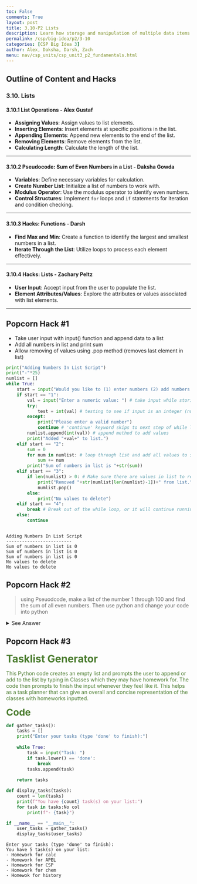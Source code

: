 ```yaml
---
toc: False
comments: True
layout: post
title: 3.10-P2 Lists
description: Learn how storage and manipulation of multiple data items is performed using lists and indexing.
permalink: /csp/big-idea/p2/3-10
categories: [CSP Big Idea 3]
author: Alex, Daksha, Darsh, Zach
menu: nav/csp_units/csp_unit3_p2_fundamentals.html
---
```


## Outline of Content and Hacks

### 3.10. Lists

#### 3.10.1 List Operations - Alex Gustaf
- **Assigning Values**: Assign values to list elements.
- **Inserting Elements**: Insert elements at specific positions in the list.
- **Appending Elements**: Append new elements to the end of the list.
- **Removing Elements**: Remove elements from the list.
- **Calculating Length**: Calculate the length of the list.

---

#### 3.10.2 Pseudocode: Sum of Even Numbers in a List - Daksha Gowda
- **Variables**: Define necessary variables for calculation.
- **Create Number List**: Initialize a list of numbers to work with.
- **Modulus Operator**: Use the modulus operator to identify even numbers.
- **Control Structures**: Implement `for` loops and `if` statements for iteration and condition checking.

---

#### 3.10.3 Hacks: Functions - Darsh
- **Find Max and Min**: Create a function to identify the largest and smallest numbers in a list.
- **Iterate Through the List**: Utilize loops to process each element effectively.

---

#### 3.10.4 Hacks: Lists - Zachary Peltz
- **User Input**: Accept input from the user to populate the list.
- **Element Attributes/Values**: Explore the attributes or values associated with list elements.

---


## Popcorn Hack #1

- Take user input with input() function and append data to a list
- Add all numbers in list and print sum
- Allow removing of values using .pop method (removes last element in list)


```python
print("Adding Numbers In List Script")
print("-"*25)
numlist = []
while True:
    start = input("Would you like to (1) enter numbers (2) add numbers (3) remove last value added or (4) exit: ")
    if start == "1":
        val = input("Enter a numeric value: ") # take input while storing it in a variable
        try: 
            test = int(val) # testing to see if input is an integer (numeric)
        except:
            print("Please enter a valid number")
            continue # 'continue' keyword skips to next step of while loop (basically restarting the loop)
        numlist.append(int(val)) # append method to add values
        print("Added "+val+" to list.")
    elif start == "2":
        sum = 0
        for num in numlist: # loop through list and add all values to sum variable
            sum += num
        print("Sum of numbers in list is "+str(sum))
    elif start == "3":
        if len(numlist) > 0: # Make sure there are values in list to remove
            print("Removed "+str(numlist[len(numlist)-1])+" from list.")
            numlist.pop()
        else:
            print("No values to delete")
    elif start == "4":
        break # Break out of the while loop, or it will continue running forever
    else:
        continue



```

    Adding Numbers In List Script
    -------------------------
    Sum of numbers in list is 0
    Sum of numbers in list is 0
    Sum of numbers in list is 0
    No values to delete
    No values to delete


## Popcorn Hack #2
> using Pseuodcode, make a list of the number 1 through 100 and find the sum of all even numbers. Then use python and change your code into python

<details>
    <summary>See Answer</summary>
    <pre><code>

### Pseudocode
   nums ← 1 to 100
odd_sum ← 0

FOR EACH score IN nums
    IF score MOD 2 ≠ 0 THEN
        odd_sum ← odd_sum + score
    END IF
END FOR

DISPLAY ("Sum of odd numbers in the list:", odd_sum)

### now in python
nums = range(1, 101)  # This creates a range of numbers from 1 to 100
odd_sum = 0

for score in nums:
    if score % 2 != 0:
        odd_sum += score

print("Sum of odd numbers in the list:", odd_sum)
</code></pre>


</details>

## Popcorn Hack #3

<span style="color: #4A7C2E; font-size: 28px; font-weight: bold;">Tasklist Generator</span>

<p style="color: #4A7C2E;">This Python code creates an empty list and prompts the user to append or add to the list by typing in Classes which they may have homework for. The code then prompts to finish the input whenever they feel like it. This helps as a task planner that can give an overall and concise representation of the classes with homeworks inputted.</p>

<span style="color: #4A7C2E; font-size: 26px; font-weight: bold;">Code</span>





```python
def gather_tasks():
    tasks = []
    print("Enter your tasks (type 'done' to finish):")
    
    while True:
        task = input("Task: ")
        if task.lower() == 'done':
            break
        tasks.append(task)
    
    return tasks

def display_tasks(tasks):
    count = len(tasks)
    print(f"You have {count} task(s) on your list:")  
    for task in tasks:No col
        print(f"- {task}")  

if __name__ == "__main__":
    user_tasks = gather_tasks()
    display_tasks(user_tasks)

```

    Enter your tasks (type 'done' to finish):
    You have 5 task(s) on your list:
    - Homework for calc
    - Homework for APEL
    - Homework for CSP
    - Homework for chem
    - Homewok for history

